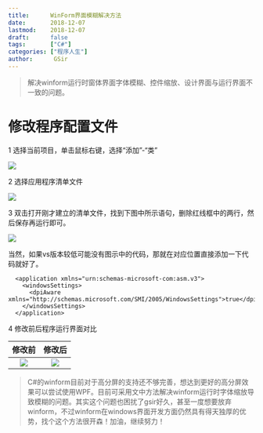```yaml
---
title:      WinForm界面模糊解决方法
date:       2018-12-07
lastmod:    2018-12-07
draft:      false
tags:       ["C#"]
categories: ["程序人生"]
author:      GSir
---
```


> 解决winform运行时窗体界面字体模糊、控件缩放、设计界面与运行界面不一致的问题。

<!--more-->

# 修改程序配置文件

1 选择当前项目，单击鼠标右键，选择“添加”-“类”

![](../images/2018120701.png)

2 选择应用程序清单文件

![](../images/2018120702.png)

3 双击打开刚才建立的清单文件，找到下图中所示语句，删除红线框中的两行，然后保存再运行即可。

![](../images/2018120703.png)

当然，如果vs版本较低可能没有图示中的代码，那就在对应位置直接添加一下代码就好了。

```
  <application xmlns="urn:schemas-microsoft-com:asm.v3">
    <windowsSettings>
      <dpiAware xmlns="http://schemas.microsoft.com/SMI/2005/WindowsSettings">true</dpiAware>
    </windowsSettings>
  </application>
  ```

4 修改前后程序运行界面对比

|              修改前                         |            修改后                    |
|:------------------------------------------:|:-------------------------------------:|
| ![](../images/2018120704.png)              |   ![](../images/2018120705.png)       |

> C#的winform目前对于高分屏的支持还不够完善，想达到更好的高分屏效果可以尝试使用WPF。目前可采用文中方法解决winform运行时字体缩放导致模糊的问题。其实这个问题也困扰了gsir好久，甚至一度想要放弃winform，不过winform在windows界面开发方面仍然具有得天独厚的优势，找个这个方法很开森！加油，继续努力！

